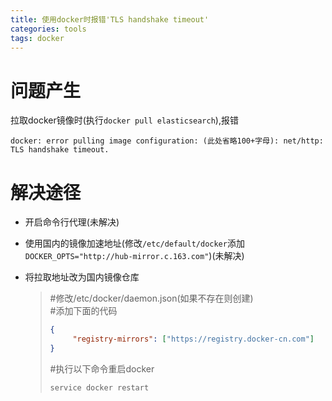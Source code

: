 ```yaml
---
title: 使用docker时报错'TLS handshake timeout'
categories: tools
tags: docker
---
```


# 问题产生

拉取docker镜像时(执行`docker pull elasticsearch`),报错

```shell
docker: error pulling image configuration: (此处省略100+字母): net/http: TLS handshake timeout. 
````
# 解决途径

* 开启命令行代理(未解决)
* 使用国内的镜像加速地址(修改`/etc/default/docker`添加`DOCKER_OPTS="http://hub-mirror.c.163.com"`)(未解决)
* 将拉取地址改为国内镜像仓库

    > #修改/etc/docker/daemon.json(如果不存在则创建)  
    > #添加下面的代码
    >``` json
    >{
    >      "registry-mirrors": ["https://registry.docker-cn.com"]
    >}
    >```
    > #执行以下命令重启docker
    > ```bash
    > service docker restart
    > ```

